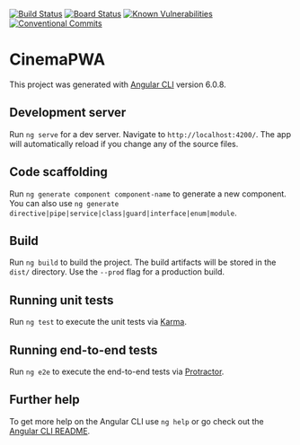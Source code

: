 [![Build Status](https://dev.azure.com/Elton47/CinemaPWA/_apis/build/status/CinemaPWA-Integration?branchName=master)](https://dev.azure.com/Elton47/CinemaPWA/_build/latest?definitionId=1&branchName=master)
[![Board Status](https://dev.azure.com/Elton47/f495a653-cbea-48ec-b8ea-a59fea2d018a/83723af8-3919-4f4c-b8eb-4a17a884b743/_apis/work/boardbadge/aee10110-f699-4beb-a11b-33e71355a506?columnOptions=1)](https://dev.azure.com/Elton47/f495a653-cbea-48ec-b8ea-a59fea2d018a/_boards/board/t/83723af8-3919-4f4c-b8eb-4a17a884b743/Microsoft.RequirementCategory)
[![Known Vulnerabilities](https://snyk.io/test/github/Elton47/CinemaPWA/badge.svg)](https://snyk.io/test/github/Elton47/CinemaPWA)
[![Conventional Commits](https://img.shields.io/badge/Conventional%20Commits-1.0.0-default.svg)](https://conventionalcommits.org)

# CinemaPWA

This project was generated with [Angular CLI](https://github.com/angular/angular-cli) version 6.0.8.

## Development server

Run `ng serve` for a dev server. Navigate to `http://localhost:4200/`. The app will automatically reload if you change any of the source files.

## Code scaffolding

Run `ng generate component component-name` to generate a new component. You can also use `ng generate directive|pipe|service|class|guard|interface|enum|module`.

## Build

Run `ng build` to build the project. The build artifacts will be stored in the `dist/` directory. Use the `--prod` flag for a production build.

## Running unit tests

Run `ng test` to execute the unit tests via [Karma](https://karma-runner.github.io).

## Running end-to-end tests

Run `ng e2e` to execute the end-to-end tests via [Protractor](http://www.protractortest.org/).

## Further help

To get more help on the Angular CLI use `ng help` or go check out the [Angular CLI README](https://github.com/angular/angular-cli/blob/master/README.md).
